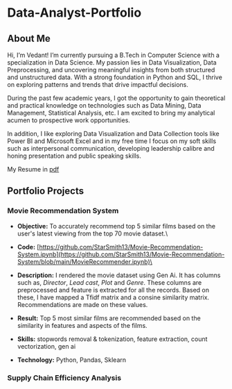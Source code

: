 # Data-Analyst-Portfolio
## About Me
Hi, I’m Vedant! I’m currently pursuing a B.Tech in Computer Science with a specialization in Data Science. My passion lies in Data Visualization, Data Preprocessing, and uncovering meaningful insights from both structured and unstructured data. With a strong foundation in Python and SQL, I thrive on exploring patterns and trends that drive impactful decisions.

During the past few academic years, I got the opportunity to gain theoretical and practical knowledge on technologies such as Data Mining, Data Management, Statistical Analysis, etc. I am excited to bring my analytical acumen to prospective work opportunities.

In addition, I like exploring Data Visualization and Data Collection tools like Power BI and Microsoft Excel and in my free time I focus on my soft skills such as interpersonal communication, developing leadership calibre and honing presentation and public speaking skills.

My Resume in [pdf](https://github.com/StarSmith13/Data-Analyst-Portfolio/blob/main/Vedant%20Suryawanshi.pdf)

## Portfolio Projects
### Movie Recommendation System
* **Objective:** To accurately recommend top 5 similar films based on the user's latest viewing from the top 70 movie dataset.\
* **Code:** [https://github.com/StarSmith13/Movie-Recommendation-System.ipynb](https://github.com/StarSmith13/Movie-Recommendation-System/blob/main/MovieRecommender.ipynb)\
* **Description:** I rendered the movie dataset using Gen Ai. It has columns such as, *Director*, *Lead cast*, *Plot* and *Genre*. These columns are preprocessed and feature is extracted for all the records. Based on these, I have mapped a Tfidf matrix and a consine similarity matrix. Recommendations are made on these values. 

* **Result:** Top 5 most similar films are recommended based on the similarity in features and aspects of the films.

* **Skills:** stopwords removal & tokenization, feature extraction, count vectorization, gen ai

* **Technology:** Python, Pandas, Sklearn


### Supply Chain Efficiency Analysis
 
